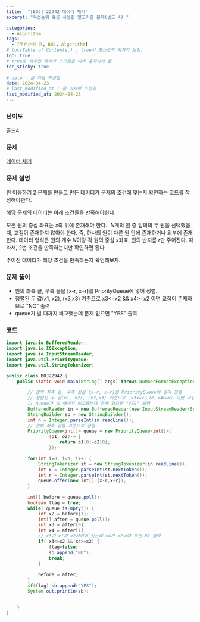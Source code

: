 ```yaml
---
title:  "[BOJ] 22942 데이터 체커"
excerpt: "우선순위 큐를 사용한 알고리즘 문제(골드 4) "

categories:
  - Algorithm
tags:
  - [우선순위 큐, BOJ, Algorithm]
# toc(Table of Contents.) : true시 포스트의 목차가 보임.
toc: true
# true로 해주면 목차가 스크롤을 따라 움직이게 됨.
toc_sticky: true
 
# date : 글 처음 작성일
date: 2024-04-23
# last_modified_at : 글 마지막 수정일
last_modified_at: 2024-04-23
---
```

### 난이도  
골드4

### 문제 
[데이터 체커](https://www.acmicpc.net/problem/22942)

### 문제 설명

원 이동하기 2 문제를 만들고 만든 데이터가 문제의 조건에 맞는지 확인하는 코드를 작성해야한다.

해당 문제의 데이터는 아래 조건들을 만족해야한다.

모든 원의 중심 좌표는 
$x$축 위에 존재해야 한다.
 
$N$개의 원 중 임의의 두 원을 선택했을 때, 교점이 존재하지 않아야 한다. 즉, 하나의 원이 다른 원 안에 존재하거나 외부에 존재한다.
데이터 형식은 원의 개수 
$N$이랑 각 원의 중심 
$x$좌표, 원의 반지름 
$r$만 주어진다. 따라서, 2번 조건을 만족하는지만 확인하면 된다.

주어진 데이터가 해당 조건을 만족하는지 확인해보자.


### 문제 풀이
* 원의 좌측 끝, 우측 끝을 [x-r, x+r]를 PriorityQueue에 넣어 정렬.
* 정렬된 두 값(x1, x2), (x3,x3) 기준으로  x3<=x2 && x4>=x2 이면 교점이 존재하므로 "NO" 출력
* queue가 빌 때까지 비교했는데 문제 없으면 "YES" 출력

### 코드

```java
import java.io.BufferedReader;
import java.io.IOException;
import java.io.InputStreamReader;
import java.util.PriorityQueue;
import java.util.StringTokenizer;

public class BOJ22942 {
	public static void main(String[] args) throws NumberFormatException, IOException {
		
		// 원의 좌측 끝, 우측 끝을 [x-r, x+r]를 PriorityQueue에 넣어 정렬.
		// 정렬된 두 값(x1, x2), (x3,x3) 기준으로  x3<=x2 && x4>=x2 이면 교점이 존재하므로 "NO" 출력
		// queue가 빌 때까지 비교했는데 문제 없으면 "YES" 출력
		BufferedReader in = new BufferedReader(new InputStreamReader(System.in));
		StringBuilder sb = new StringBuilder();
		int n = Integer.parseInt(in.readLine());
		// 원의 좌측 값을 기준으로 정렬
		PriorityQueue<int[]> queue = new PriorityQueue<int[]>(
				(o1, o2)-> {
					return o1[0]-o2[0];
				});

		for(int i=0; i<n; i++) {
			StringTokenizer st = new StringTokenizer(in.readLine());
			int x = Integer.parseInt(st.nextToken());
			int r = Integer.parseInt(st.nextToken());
			queue.offer(new int[] {x-r,x+r});
		}
		
		int[] before = queue.poll();
		boolean flag = true;
		while(!queue.isEmpty()) {
			int x2 = before[1];
			int[] after = queue.poll();
			int x3 = after[0];
			int x4 = after[1];
			// x3가 x1과 x2사이에 있는데 x4가 x2보다 크면 NO 출력
			if( x3<=x2 && x4>=x2) {
				flag=false;
				sb.append("NO");
				break;
			}
			
			before = after;
		}
		if(flag) sb.append("YES");
		System.out.println(sb);

		
	}
}





```